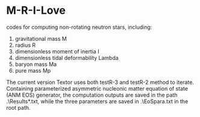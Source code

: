 # M-R-I-Love
codes for computing non-rotating neutron stars, including:
1. gravitational mass M
2. radius R
3. dimensionless moment of inertia  I
4. dimensionless tidal deformability  Lambda
5. baryon mass  Ma
6. pure mass  Mp

The current version Textor uses both testR-3 and testR-2 method to iterate.
Containing parameterized asymmetric nucleonic matter equation of state (ANM EOS) generator, the computation outputs are saved in the path .\Results\*.txt, while the three parameters are saved in .\EoSpara.txt in the root path.
